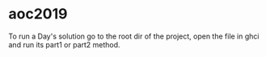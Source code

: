 # aoc2019

To run a Day's solution go to the root dir of the project, open the file in ghci and run its part1 or part2 method.
